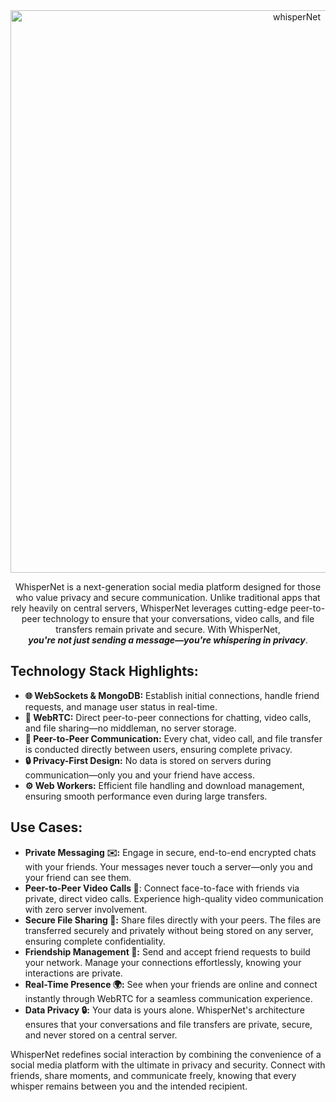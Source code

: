
<div align="center">
  <img width="900" src="https://res.cloudinary.com/dot9oyvrk/image/upload/WhisperNet_d6wcah.png" alt="whisperNet">

WhisperNet is a next-generation social media platform designed for those who value privacy and secure communication. Unlike traditional apps that rely heavily on central servers, WhisperNet leverages cutting-edge peer-to-peer technology to ensure that your conversations, video calls, and file transfers remain private and secure. With WhisperNet,</br> ***you're not just sending a message—you're whispering in privacy***.
</div>

## Technology Stack Highlights:

- **🌐 WebSockets & MongoDB:** Establish initial connections, handle friend requests, and manage user status in real-time.
- **🔗 WebRTC:** Direct peer-to-peer connections for chatting, video calls, and file sharing—no middleman, no server storage.
- **📡 Peer-to-Peer Communication:** Every chat, video call, and file transfer is conducted directly between users, ensuring complete privacy.
- **🔒 Privacy-First Design:** No data is stored on servers during communication—only you and your friend have access.
- **⚙️ Web Workers:** Efficient file handling and download management, ensuring smooth performance even during large transfers.

## Use Cases:

- **Private Messaging ✉️:** Engage in secure, end-to-end encrypted chats with your friends. Your messages never touch a server—only you and your friend can see them.
- **Peer-to-Peer Video Calls 🎥**: Connect face-to-face with friends via private, direct video calls. Experience high-quality video communication with zero server involvement.
- **Secure File Sharing 📁:** Share files directly with your peers. The files are transferred securely and privately without being stored on any server, ensuring complete confidentiality.
- **Friendship Management 🤝:** Send and accept friend requests to build your network. Manage your connections effortlessly, knowing your interactions are private.
- **Real-Time Presence 🌍:** See when your friends are online and connect instantly through WebRTC for a seamless communication experience.
- **Data Privacy 🔒:** Your data is yours alone. WhisperNet's architecture ensures that your conversations and file transfers are private, secure, and never stored on a central server.


WhisperNet redefines social interaction by combining the convenience of a social media platform with the ultimate in privacy and security. Connect with friends, share moments, and communicate freely, knowing that every whisper remains between you and the intended recipient.
